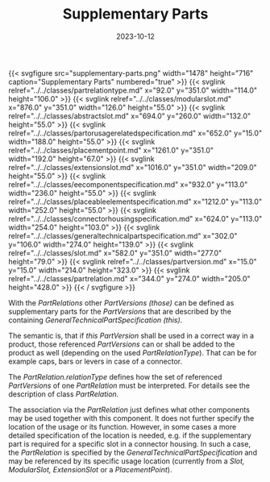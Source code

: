 ﻿---
title: Supplementary Parts
toc: false
type: specs
layout: diagram
date: "2023-10-12"
draft: false
specification: VEC
version: 2.1.0
documentType: "Recommendation"
elementType: Diagram
classes:
  - PartRelationType
  - ModularSlot
  - AbstractSlot
  - PartOrUsageRelatedSpecification
  - PlacementPoint
  - ExtensionSlot
  - EEComponentSpecification
  - PlaceableElementSpecification
  - ConnectorHousingSpecification
  - GeneralTechnicalPartSpecification
  - Slot
  - PartVersion
  - PartRelation
menu:
  VEC-2.1.0:    
    parent: general-component-data
    identifier: general-component-data/supplementary-parts
    weight: 1004003 

# Prev/next pager order (if `docs_section_pager` enabled in `params.toml`)
weight: 1004003
---
{{< svgfigure src="supplementary-parts.png" width="1478" height="716" caption="Supplementary Parts" numbered="true" >}}
  {{< svglink relref="../../classes/partrelationtype.md" x="92.0" y="351.0" width="114.0" height="106.0" >}}
  {{< svglink relref="../../classes/modularslot.md" x="876.0" y="351.0" width="126.0" height="55.0" >}}
  {{< svglink relref="../../classes/abstractslot.md" x="694.0" y="260.0" width="132.0" height="55.0" >}}
  {{< svglink relref="../../classes/partorusagerelatedspecification.md" x="652.0" y="15.0" width="188.0" height="55.0" >}}
  {{< svglink relref="../../classes/placementpoint.md" x="1261.0" y="351.0" width="192.0" height="67.0" >}}
  {{< svglink relref="../../classes/extensionslot.md" x="1016.0" y="351.0" width="209.0" height="55.0" >}}
  {{< svglink relref="../../classes/eecomponentspecification.md" x="932.0" y="113.0" width="236.0" height="55.0" >}}
  {{< svglink relref="../../classes/placeableelementspecification.md" x="1212.0" y="113.0" width="252.0" height="55.0" >}}
  {{< svglink relref="../../classes/connectorhousingspecification.md" x="624.0" y="113.0" width="254.0" height="103.0" >}}
  {{< svglink relref="../../classes/generaltechnicalpartspecification.md" x="302.0" y="106.0" width="274.0" height="139.0" >}}
  {{< svglink relref="../../classes/slot.md" x="582.0" y="351.0" width="277.0" height="79.0" >}}
  {{< svglink relref="../../classes/partversion.md" x="15.0" y="15.0" width="214.0" height="323.0" >}}
  {{< svglink relref="../../classes/partrelation.md" x="344.0" y="274.0" width="205.0" height="428.0" >}}
{{< / svgfigure >}}
<p> With the <i>PartRelations </i>other <i>PartVersions (those)</i> can be defined as supplementary parts for the <i>PartVersions</i> that are described by the containing <i>GeneralTechnicalPartSpecification (this)</i>.      </p>      <p> The semantic is, that if <i>this PartVersion </i>shall be used in a correct way in a product, those referenced <i>PartVersions </i>can or shall be added to the product as well (depending on the used <i>PartRelationType</i>). That can be for example caps, bars or levers in case of a connector.      </p>      <p> The <i>PartRelation.relationType</i> defines how the set of referenced <i>PartVersions </i>of one <i>PartRelation</i> must be interpreted. For details see the description of class <i>PartRelation.</i>      </p>      <p> The association via the <i>PartRelation</i> just defines what other components may be used together with this component. It does not further specify the location of the usage or its function. However, in some cases a more detailed specification of the location is needed, e.g. if the supplementary part is required for a specific slot in a connector housing. In such a case, the <i>PartRelation</i> is specified by the <i>GeneralTechnicalPartSpecification</i> and may be referenced by its specific usage location (currently from a <i>Slot, ModularSlot, </i><i>ExtensionSlot</i> or a <i>PlacementPoint</i>).      </p>      <p> &#160;      </p>      <p> <i>&#160;</i>      </p>      <p> &#160;      </p>